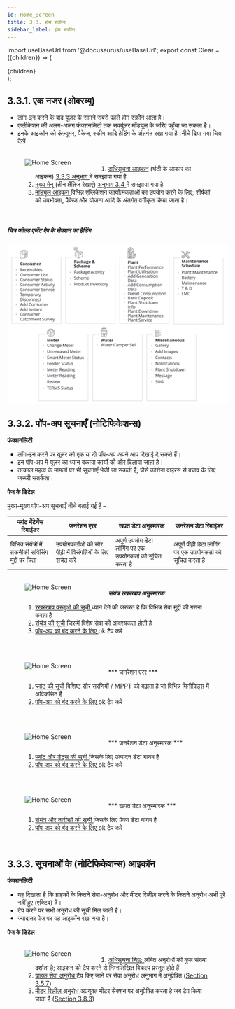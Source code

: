 ```yaml
---
id: Home_Screen
title: 3.3. होम स्क्रीन
sidebar_label: होम स्क्रीन
---
```

import useBaseUrl from '@docusaurus/useBaseUrl';
export const Clear = ({children}) => (
  <div
    style={{ 
         display: 'table',
    }}>
    {children}
  </div>
);

## 3.3.1. एक नजर (ओवरव्यू)
* लॉग-इन करने के बाद यूज़र के सामने सबसे पहले होम स्क्रीन आता है। 
* एप्लीकेशन की अलग-अलग फंक्शनलिटी तक सर्क्युलर मॉड्यूल के जरिए पहुँचा जा सकता है।
* इनके आइकॉन को कंज़्यूमर, पैकेज, स्कीम आदि हेडिंग के अंतर्गत रखा गया है।नीचे दिया गया चित्र देखें


<figure><br clear="right"/>
<img align="left" src={useBaseUrl("img/scrnshts/3.3_1_HomeScreen.png")} alt="Home Screen" width="45%"/>
<Clear>

1. <u>अधिसूचना आइकन</u> (घंटी के आकार का आइकन) <a href='./Home_Screen#333-सूचनाओं-के-नोटिफिकेशन्स-आइकॉन'> 3.3.3 अनुभाग </a> में समझाया गया है 
2. <u>मुख्य मेनू</u> (तीन क्षैतिज रेखाएं) <a href="../chapter3/Main_Menu"> अनुभाग 3.4 </a> में समझाया गया है
3. <u>मॉड्यूल आइकन </u> विभिन्न एप्लिकेशन कार्यात्मकताओं का उपयोग करने के लिए; शीर्षकों को उपभोक्ता, पैकेज और योजना आदि के अंतर्गत वर्गीकृत किया जाता है।

</Clear>
<br clear="both"/></figure>

<!-- ![Home Screen](./assets/3.3_1_HomeScreen.png)  -->


##### चित्र फील्ड एजेंट ऐप के सेक्शन का हैडिंग
![FIELD AGENT APP SECTION HEADINGS](./assets/3.5_AppSecHeadings.svg)

## 3.3.2. पॉप-अप सूचनाएँ (नोटिफिकेशन्स)
**फंक्शनलिटी**

* लॉग-इन करने पर यूज़र को एक या दो पॉप-अप अपने आप दिखाई दे सकते हैं।
* इन पॉप-अप में यूज़र का ध्यान बकाया कार्यों की ओर दिलाया जाता है।
* तत्काल महत्व के मामलों पर भी सूचनाएँ भेजी जा सकती हैं, जैसे कोरोना वाइरस से बचाव के लिए जरूरी सतर्कता।

**पेज के डिटेल** 

मुख्य-मुख्य पॉप-अप सूचनाएँ नीचे बताई गई हैं –

| प्लांट मेंटेनेंस रिमाइंडर|जनरेशन एरर| खपत डेटा अनुस्मारक | जनरेशन डेटा रिमाइंडर |
|--|--|--|--|
| विभिन्न संयंत्रों में तकनीकी सर्विसिंग मुद्दों पर चिंता | उपयोगकर्ताओं को सौर पीढ़ी में विसंगतियों के लिए सचेत करें | अपूर्ण उपभोग डेटा लॉगिंग पर एक उपयोगकर्ता को सूचित करता है | अपूर्ण पीढ़ी डेटा लॉगिंग पर एक उपयोगकर्ता को सूचित करता है |


<figure><br clear="right"/>
<img align="left" src={useBaseUrl("img/scrnshts/3.3_2_PlantMaintenance.png")} alt="Home Screen" width="45%"/>
<Clear>

***संयंत्र रखरखाव अनुस्मारक***
1. <u> रखरखाव वस्तुओं की सूची </u> ध्यान देने की जरूरत है कि विभिन्न सेवा मुद्दों की गणना करता है
2. <u> संयंत्र की सूची </u> जिसमें विशेष सेवा की आवश्यकता होती है
3. <u> पॉप-अप को बंद करने के लिए </u> ok टैप करें

</Clear>
<br clear="both"/></figure>

<figure><br clear="right"/>
<img align="left" src={useBaseUrl("img/scrnshts/3.3_3_GenerationError.png")} alt="Home Screen" width="45%"/>
<Clear>

*** जनरेशन एरर ***
1. <u> प्लांट की सूची </u> विशिष्ट सौर सरणियों / MPPT को बढ़ाता है जो विभिन्न मिनीग्रिड्स में अविकसित हैं
2. <u> पॉप-अप को बंद करने के लिए </u> ok टैप करें

</Clear>
<br clear="both"/></figure>

<figure><br clear="right"/>
<img align="left" src={useBaseUrl("img/scrnshts/3.3_4_GenerationDataReminder.png")} alt="Home Screen" width="45%"/>
<Clear>

*** जनरेशन डेटा अनुस्मारक ***
1. <u> प्लांट और डेट्स की सूची </u> जिसके लिए उत्पादन डेटा गायब है
2. <u> पॉप-अप को बंद करने के लिए </u> ok टैप करें

</Clear>
<br clear="both"/></figure>

<figure><br clear="right"/>
<img align="left" src={useBaseUrl("img/scrnshts/3.3_5_ConsumptionDataReminder.png")} alt="Home Screen" width="45%"/>
<Clear>

*** खपत डेटा अनुस्मारक ***
1. <u> संयंत्र और तारीखों की सूची </u> जिसके लिए प्रेषण डेटा गायब है
2. <u> पॉप-अप को बंद करने के लिए </u> ok टैप करें

</Clear>
<br clear="both"/></figure>

<!-- ![Plant Maintenance Reminder](./assets/3.6_PlantMaintenanceRemind.png)

![Generation Error](./assets/3.7_GenError.png)

![Generation Data Reminder](./assets/3.8_GenDataRemind.png) 

![Consumption Data Reminder](./assets/3.9_ConsDataReminder.png) -->

## 3.3.3. सूचनाओं के (नोटिफिकेशन्स) आइकॉन
**फंक्शनलिटी**
* यह दिखाता है कि ग्राहकों के कितने सेवा-अनुरोध और मीटर रिलीज़ करने के कितने अनुरोध अभी पूरे नहीं हुए (एक्टिव) हैं।
* टैप करने पर सभी अनुरोध की सूची मिल जाती है।
* ज्यादातर पेज पर यह आइकॉन रखा गया है।

**पेज के डिटेल**


<figure><br clear="right"/>
<img align="left" src={useBaseUrl("img/scrnshts/3.3_6_NotificationIcon.png")} alt="Home Screen" width="45%"/>
<Clear>

1. <u> अधिसूचना चिह्न: </u> लंबित अनुरोधों की कुल संख्या दर्शाता है; आइकन को टैप करने से निम्नलिखित विकल्प प्रस्तुत होते हैं
2. <u> ग्राहक सेवा अनुरोध </u> टैप किए जाने पर सेवा अनुरोध अनुभाग में अनुप्रेषित (<a href='./Consumers#357-उपभोक्ता-सेवा'>Section 3.5.7</a>)
3. <u> मीटर रिलीज़ अनुरोध </u> अप्रयुक्त मीटर सेक्शन पर अनुप्रेषित करता है जब टैप किया जाता है (<a href='./Meter#383-रिलीज़-न-किए-गए-मीटर'>Section 3.8.3</a>)

</Clear>
<br clear="both"/></figure>

<!-- ![Page Details](./assets/3.10_PageDetails.png) -->


